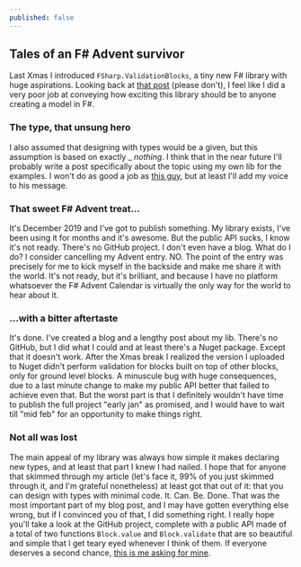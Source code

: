```yaml
---
published: false
---
```

## Tales of an F# Advent survivor

Last Xmas I introduced `FSharp.ValidationBlocks`, a tiny new F# library with huge aspirations. Looking back at [that post](/2019/12/19/advent-validation-blocks/) (please don't), I feel like I did a very poor job at conveying how exciting this library should be to anyone creating a model in F#.

### The **type**, that unsung hero

I also assumed that designing with types would be a given, but this assumption is based on exactly _
*nothing*. I think that in the near future I'll probably write a post specifically about the topic using my own lib for the examples. I won't do as good a job as [this guy](https://fsharpforfunandprofit.com/series/designing-with-types.html), but at least I'll add my voice to his message.

### That sweet F# Advent treat...

It's December 2019 and I've got to publish something. My library exists, I've been using it for months and it's awesome. But the public API sucks, I know it's not ready. There's no GitHub project. I don't even have a blog. What do I do? I consider cancelling my Advent entry. NO. The point of the entry was precisely for me to kick myself in the backside and make me share it with the world. It's not ready, but it's brilliant, and because I have no platform whatsoever the F# Advent Calendar is virtually the only way for the world to hear about it.

### ...with a bitter aftertaste

It's done. I've created a blog and a lengthy post about my lib. There's no GitHub, but I did what I could and at least there's a Nuget package. Except that it doesn't work. After the Xmas break I realized the version I uploaded to Nuget didn't perform validation for blocks built on top of other blocks, only for ground level blocks. A minuscule bug with huge consequences, due to a last minute change to make my public API better that failed to achieve even that. But the worst part is that I definitely wouldn't have time to publish the full project "early jan" as promised, and I would have to wait till "mid feb" for an opportunity to make things right.

### Not all was lost

The main appeal of my library was always how simple it makes declaring new types, and at least that part I knew I had nailed. I hope that for anyone that skimmed through my article (let's face it, 99% of you just skimmed through it, and I'm grateful nonetheless) at least got that out of it: that you can design with types with minimal code. It. Can. Be. Done. That was the most important part of my blog post, and I may have gotten everything else wrong, but if I convinced you of that, I did something right. I really hope you'll take a look at the GitHub project, complete with a public API made of a total of two functions `Block.value` and `Block.validate` that are so beautiful and simple that I get teary eyed whenever I think of them. If everyone deserves a second chance, [this is me asking for mine](https://github.com/lfr/FSharp.ValidationBlocks).
